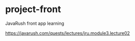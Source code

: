 # project-front

JavaRush front app learning

https://javarush.com/quests/lectures/jru.module3.lecture02





